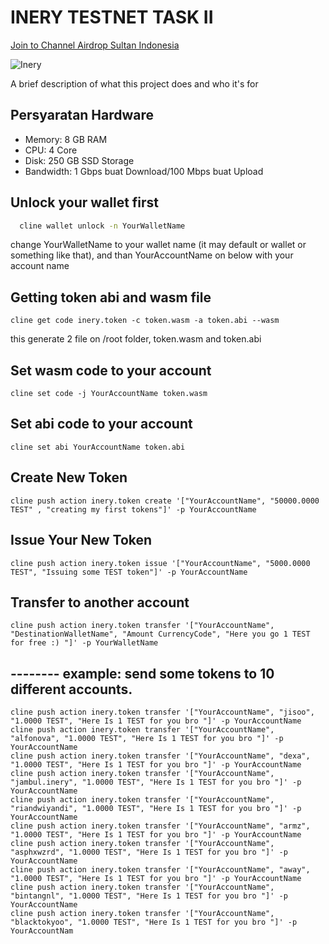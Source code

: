 
# INERY TESTNET TASK II
<p style="font-size:14px" align="left">
<a href="https://t.me/airdropsultanindonesia" target="_blank">Join to Channel Airdrop Sultan Indonesia</a>
</p>

![Inery](https://user-images.githubusercontent.com/65535542/191928956-e06ca9cd-a640-4553-aeb4-ac9706a3b810.png#/)


A brief description of what this project does and who it's for


## Persyaratan Hardware

- Memory: 8 GB RAM
- CPU: 4 Core
- Disk: 250 GB SSD Storage
- Bandwidth: 1 Gbps buat Download/100 Mbps buat Upload

## Unlock your wallet first
```bash
  cline wallet unlock -n YourWalletName
```
change YourWalletName to your wallet name (it may default or wallet or something like that), and than YourAccountName on below with your account name

## Getting token abi and wasm file
```
cline get code inery.token -c token.wasm -a token.abi --wasm
```
this generate 2 file on /root folder, token.wasm and token.abi


## Set wasm code to your account
```
cline set code -j YourAccountName token.wasm
```

## Set abi code to your account
```
cline set abi YourAccountName token.abi
```

## Create New Token
```
cline push action inery.token create '["YourAccountName", "50000.0000 TEST" , "creating my first tokens"]' -p YourAccountName
```

## Issue Your New Token
```
cline push action inery.token issue '["YourAccountName", "5000.0000 TEST", "Issuing some TEST token"]' -p YourAccountName
```

## Transfer to another account
```
cline push action inery.token transfer '["YourAccountName", "DestinationWalletName", "Amount CurrencyCode", "Here you go 1 TEST for free :) "]' -p YourWalletName
```

## -------- example: send some tokens to 10 different accounts.
```
cline push action inery.token transfer '["YourAccountName", "jisoo", "1.0000 TEST", "Here Is 1 TEST for you bro "]' -p YourAccountName
cline push action inery.token transfer '["YourAccountName", "alfonova", "1.0000 TEST", "Here Is 1 TEST for you bro "]' -p YourAccountName
cline push action inery.token transfer '["YourAccountName", "dexa", "1.0000 TEST", "Here Is 1 TEST for you bro "]' -p YourAccountName
cline push action inery.token transfer '["YourAccountName", "jambul.inery", "1.0000 TEST", "Here Is 1 TEST for you bro "]' -p YourAccountName
cline push action inery.token transfer '["YourAccountName", "riandwiyandi", "1.0000 TEST", "Here Is 1 TEST for you bro "]' -p YourAccountName
cline push action inery.token transfer '["YourAccountName", "armz", "1.0000 TEST", "Here Is 1 TEST for you bro "]' -p YourAccountName
cline push action inery.token transfer '["YourAccountName", "asphxwzrd", "1.0000 TEST", "Here Is 1 TEST for you bro "]' -p YourAccountName
cline push action inery.token transfer '["YourAccountName", "away", "1.0000 TEST", "Here Is 1 TEST for you bro "]' -p YourAccountName
cline push action inery.token transfer '["YourAccountName", "bintangnl", "1.0000 TEST", "Here Is 1 TEST for you bro "]' -p YourAccountName
cline push action inery.token transfer '["YourAccountName", "blacktokyoo", "1.0000 TEST", "Here Is 1 TEST for you bro "]' -p YourAccountNam
```
